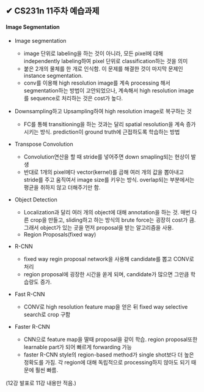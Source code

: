 ## ✔ CS231n 11주차 예습과제

#### Image Segmentation

- Image segmentation

  - image 단위로 labeling을 하는 것이 아니라, 모든 pixel에 대해 independently labeling하여 pixel 단위로 classification하는 것을 의미
  - 붙은 2개의 물체를 한 개로 인식함. 이 문제를 해결한 것이 마지막 문제인 instance segmentation.
  - conv를 이용해 high resolution image를 계속 processing 해서 segmentation하는 방법이 고안되었으나, 계속해서 high resolution image를 sequence로 처리하는 것은 cost가 높다.

- Downsampling하고 Upsampling하여 high resolution image로 복구하는 것

  - FC를 통해 transitioning을 하는 것과는 달리 spatial resolution을 계속 증가시키는 방식. prediction이 ground truth에 근접하도록 학습하는 방법

- Transpose Convolution

  - Convolution연산을 할 때 stride를 넣어주면 down smapling되는 현상이 발생
  - 반대로 1개의 pixel에다 vector(kernel)를 곱해 여러 개의 값을 뽑아내고 stride를 주고 움직여서 image size를 키우는 방식. overlap되는 부분에서는 평균을 취하지 않고 더해주기만 함.

- Object Detection

  - Localization과 달리 여러 개의 object에 대해 annotation을 하는 것. 매번 다른 crop을 만들고, sliding하고 하는 방식의 brute force는 굉장히 cost가 큼. 그래서 object가 있는 곳을 먼저 proposal을 받는 알고리즘을 사용.
  - Region Proposals(fixed way)

- R-CNN

  - fixed way regin proposal network을 사용해 candidate를 뽑고 CONV로 처리
  - region proposal에 굉장한 시간을 쏟게 되며, candidate가 많으면 그만큼 학습량도 증가.

- Fast R-CNN

  - CONV로 high resolution feature map을 얻은 뒤 fixed way selective search로 crop 구함

- Faster R-CNN

  - CNN으로 feature map을 딸때 proposal을 같이 학습. region proposal또한 learnable part가 되어 빠르게 forwarding 가능
  - faster R-CNN style의 region-based method가 single shot보다 더 높은 정확도를 가짐. 각 region에 대해 독립적으로 processing하지 않아도 되기 때문에 훨씬 빠름.

(12강 발표로 11강 내용만 적음.)​
